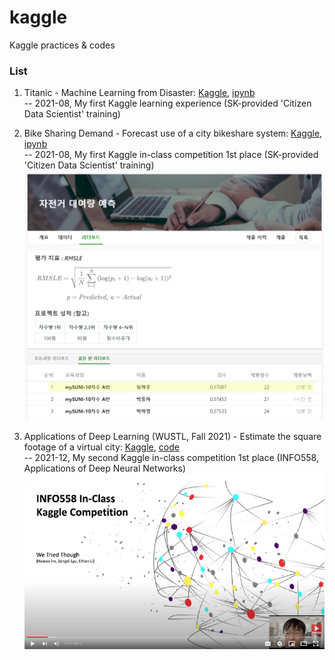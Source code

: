 # kaggle
Kaggle practices & codes

### List
1. Titanic - Machine Learning from Disaster: [Kaggle](https://www.kaggle.com/c/titanic), [ipynb](https://github.com/hawooim/kaggle/blob/main/titanic/titanic.ipynb)  
-- 2021-08, My first Kaggle learning experience (SK-provided 'Citizen Data Scientist' training)



2. Bike Sharing Demand - Forecast use of a city bikeshare system: [Kaggle](https://www.kaggle.com/c/bike-sharing-demand), [ipynb](https://github.com/hawooim/kaggle/blob/main/bike_sharing_demand/bike-sharing_demand.ipynb)  
-- 2021-08, My first Kaggle in-class competition 1st place (SK-provided 'Citizen Data Scientist' training)
![bike_sharing_demand](https://github.com/hawooim/kaggle/blob/main/bike_sharing_demand/bike_share_demand.jpg)



3. Applications of Deep Learning (WUSTL, Fall 2021) - Estimate the square footage of a virtual city: [Kaggle](https://www.kaggle.com/c/applications-of-deep-learning-wustlfall-2021), [code](https://www.kaggle.com/hrengineer/a-code-of-we-tried-though-team)      
-- 2021-12, My second Kaggle in-class competition 1st place (INFO558, Applications of Deep Neural Networks)
[![YouTube](https://github.com/hawooim/kaggle/blob/main/info558/presentation.jpg)](https://www.youtube.com/watch?v=Li35UTcUn9c "Top Kaggle Solution for Fall 2021 Semester")
